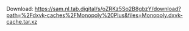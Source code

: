 Download: https://sam.nl.tab.digital/s/oZRKz5So2B8gbzY/download?path=%2Fdxvk-caches%2FMonopoly%20Plus&files=Monopoly.dxvk-cache.tar.xz
